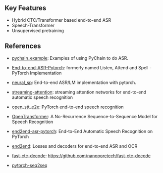 
## Key Features

- Hybrid CTC/Transformer based end-to-end ASR
- Speech-Transformer
- Unsupervised pretraining


## References

- [pychain_example](https://github.com/YiwenShaoStephen/pychain_example): Examples of using PyChain to do ASR.
- [End-to-end-ASR-Pytorch](https://github.com/Alexander-H-Liu/End-to-end-ASR-Pytorch): formerly named Listen, Attend and Spell - PyTorch Implementation
- [neural_sp](https://github.com/hirofumi0810/neural_sp): End-to-end ASR/LM implementation with pytorch.
- [streaming-attention](https://github.com/HaoranMiao/streaming-attention): streaming attention networks for end-to-end automatic speech recognition
- [open_stt_e2e](https://github.com/1ytic/open_stt_e2e): PyTorch end-to-end speech recognition
- [OpenTransformer](https://github.com/ZhengkunTian/OpenTransformer): A No-Recurrence Sequence-to-Sequence Model for Speech Recognition
- [end2end-asr-pytorch](https://github.com/gentaiscool/end2end-asr-pytorch): End-to-End Automatic Speech Recognition on PyTorch


- [end2end](https://github.com/artbataev/end2end): Losses and decoders for end-to-end ASR and OCR
- [fast-ctc-decode](https://github.com/nanoporetech/fast-ctc-decode): https://github.com/nanoporetech/fast-ctc-decode

- [pytorch-seq2seq](https://github.com/bentrevett/pytorch-seq2seq)
